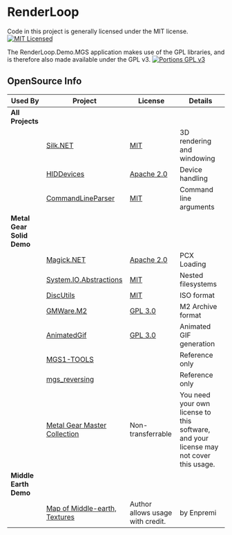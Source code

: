 RenderLoop
=======

Code in this project is generally licensed under the MIT license.
[![MIT Licensed](https://img.shields.io/badge/license-MIT-blue.svg?style=flat-square)](license.md)

The RenderLoop.Demo.MGS application makes use of the GPL libraries, and is therefore also made available under the GPL v3.
[![Portions GPL v3](https://img.shields.io/badge/license-GPLv3-blue.svg?style=flat-square)](RenderLoop.Demo.MGS/license.md)

OpenSource Info
---------------

| Used By | Project | License | Details |
|---------|---------|---------|---------|
| **All Projects**                   ||||
| | [Silk.NET](https://github.com/dotnet/Silk.NET) | [MIT](https://github.com/dotnet/Silk.NET/blob/main/LICENSE.md) | 3D rendering and windowing |
| | [HIDDevices](https://github.com/DevDecoder/HIDDevices) | [Apache 2.0](https://github.com/DevDecoder/HIDDevices/blob/master/LICENSE.txt) | Device handling |
| | [CommandLineParser](https://github.com/commandlineparser/commandline) | [MIT](https://github.com/commandlineparser/commandline/blob/master/License.md) | Command line arguments |
| **Metal Gear Solid Demo** | | | |
| | [Magick.NET](https://github.com/dlemstra/Magick.NET) | [Apache 2.0](https://github.com/dlemstra/Magick.NET/blob/main/License.txt) | PCX Loading |
| | [System.IO.Abstractions](https://github.com/TestableIO/System.IO.Abstractions) | [MIT](https://github.com/TestableIO/System.IO.Abstractions/blob/main/LICENSE) | Nested filesystems |
| | [DiscUtils](https://github.com/DiscUtils/DiscUtils) | [MIT](https://github.com/DiscUtils/DiscUtils/blob/develop/LICENSE.txt) | ISO format |
| | [GMWare.M2](https://gitlab.com/modmyclassic/sega-mega-drive-mini/marchive-batch-tool) | [GPL 3.0](https://gitlab.com/modmyclassic/sega-mega-drive-mini/marchive-batch-tool/-/blob/master/COPYING) | M2 Archive format |
| | [AnimatedGif](https://github.com/mrousavy/AnimatedGif) | [GPL 3.0](https://github.com/mrousavy/AnimatedGif/blob/master/LICENSE) | Animated GIF generation |
| | [MGS1-TOOLS](https://github.com/MSylvia/MGS1-TOOLS) | | Reference only |
| | [mgs_reversing](https://github.com/FoxdieTeam/mgs_reversing) | | Reference only |
| | [Metal Gear Master Collection](https://store.steampowered.com/app/2131630/METAL_GEAR_SOLID__Master_Collection_Version/) | Non-transferrable | You need your own license to this software, and your license may not cover this usage. |
| **Middle Earth Demo**              ||||
| | [Map of Middle-earth, Textures](https://www.moddb.com/addons/map-of-middle-earth-textures) | Author allows usage with credit. | by Enpremi |
